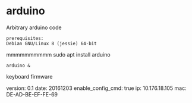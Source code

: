 # arduino
Arbitrary arduino code

	prerequisites:
	Debian GNU/Linux 8 (jessie) 64-bit
mmmmmmmmmm
	sudo apt install arduino
	
	arduino &
keyboard firmware

version: 0.1
date: 20161203
enable_config_cmd: true
ip: 10.176.18.105
mac: DE-AD-BE-EF-FE-69

